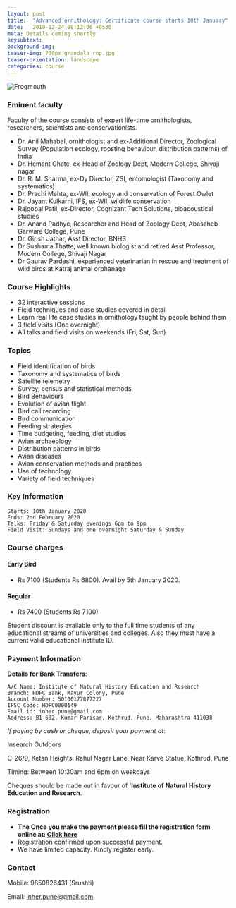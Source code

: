```yaml
---
layout: post
title:  "Advanced ornithology: Certificate course starts 10th January"
date:   2019-12-24 08:12:06 +0530
meta: Details coming shortly
keysubtext: 
background-img: 
teaser-img: 700px_grandala_rnp.jpg
teaser-orientation: landscape
categories: course
---
```

<img src="{{ site.base_url}}/assets/imgs/Frogmouth_RNP_banner.jpg" class="img-responsive" alt="Frogmouth">


### Eminent faculty

Faculty of the course consists of expert life-time ornithologists, researchers, scientists and conservationists.

- Dr. Anil Mahabal, ornithologist and ex-Additional Director, Zoological Survey (Population ecology, roosting behaviour, distribution patterns) of India
- Dr. Hemant Ghate, ex-Head of Zoology Dept, Modern College, Shivaji nagar
- Dr. R. M. Sharma, ex-Dy Director, ZSI, entomologist (Taxonomy and systematics)
- Dr. Prachi Mehta, ex-WII, ecology and conservation of Forest Owlet
- Dr. Jayant Kulkarni, IFS, ex-WII, wildlife conservation
- Rajgopal Patil, ex-Director, Cognizant Tech Solutions, bioacoustical studies
- Dr. Anand Padhye, Researcher and Head of Zoology Dept, Abasaheb Garware College, Pune
- Dr. Girish Jathar, Asst Director, BNHS
- Dr Sushama Thatte, well known biologist and retired Asst Professor, Modern College, Shivaji Nagar
- Dr Gaurav Pardeshi, experienced veterinarian in rescue and treatment of wild birds at Katraj animal orphanage


### Course Highlights
- 32 interactive sessions
- Field techniques and case studies covered in detail
- Learn real life case studies in ornithology taught by people behind them
- 3 field visits (One overnight)
- All talks and field visits on weekends (Fri, Sat, Sun)

### Topics
- Field identification of birds
- Taxonomy and systematics of birds
- Satellite telemetry
- Survey, census and statistical methods
- Bird Behaviours
- Evolution of avian flight
- Bird call recording
- Bird communication
- Feeding strategies
- Time budgeting, feeding, diet studies
- Avian archaeology
- Distribution patterns in birds
- Avian diseases
- Avian conservation methods and practices
- Use of technology
- Variety of field techniques


### Key Information

    Starts: 10th January 2020
    Ends: 2nd February 2020
    Talks: Friday & Saturday evenings 6pm to 9pm
    Field Visit: Sundays and one overnight Saturday & Sunday


### Course charges

<div id="course_charges"></div>


####  **Early Bird** 

  * Rs 7100 (Students Rs 6800). Avail by 5th January 2020.

####  **Regular**

  *  Rs 7400 (Students Rs 7100)

  Student discount is available only to the full time students of any educational streams of universities and colleges. Also they must have a current valid educational institute ID.

### Payment Information

**Details for Bank Transfers**:

    A/C Name: Institute of Natural History Education and Research
    Branch: HDFC Bank, Mayur Colony, Pune
    Account Number: 50100177877227
    IFSC Code: HDFC0000149
    Email id: inher.pune@gmail.com
    Address: B1-602, Kumar Parisar, Kothrud, Pune, Maharashtra 411038
    
_If paying by cash or cheque, deposit your payment at_:

Insearch Outdoors

C-26/9, Ketan Heights, Rahul Nagar Lane, Near Karve
Statue, Kothrud, Pune 

Timing: Between 10:30am and 6pm on weekdays.

Cheques should be made out in favour of '**Institute of Natural History Education and Research**.

### Registration
+ **The Once you make the payment please fill the registration form online at: [Click here](https://forms.gle/25ntJW5NNCS8dThw7)**
+ Registration confirmed upon successful payment.
+ We have limited capacity. Kindly register early.

    
### Contact
  Mobile: 9850826431 (Srushti)

  Email: inher.pune@gmail.com
  
